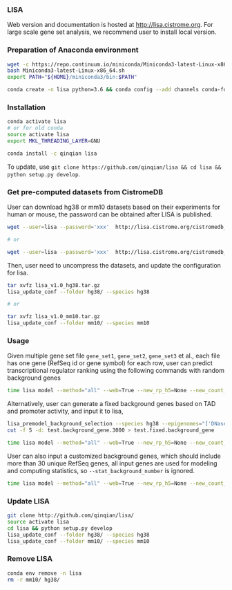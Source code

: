 ### LISA
Web version and documentation is hosted at http://lisa.cistrome.org. For large scale gene set analysis, we recommend user to install local version.

### Preparation of Anaconda environment

``` sh
wget -c https://repo.continuum.io/miniconda/Miniconda3-latest-Linux-x86_64.sh
bash Miniconda3-latest-Linux-x86_64.sh
export PATH="${HOME}/miniconda3/bin:$PATH"

conda create -n lisa python=3.6 && conda config --add channels conda-forge && conda config --add channels bioconda

```

### Installation

``` sh
conda activate lisa
# or for old conda
source activate lisa
export MKL_THREADING_LAYER=GNU

conda install -c qinqian lisa
```

To update, use `git clone https://github.com/qinqian/lisa && cd lisa && python setup.py develop`.


### Get pre-computed datasets from CistromeDB

User can download hg38 or mm10 datasets based on their experiments for human or mouse, the password can be obtained after LISA is published.

``` sh
wget --user=lisa --password='xxx'  http://lisa.cistrome.org/cistromedb_data/lisa_v1.0_hg38.tar.gz

# or

wget --user=lisa --password='xxx'  http://lisa.cistrome.org/cistromedb_data/lisa_v1.1_mm10.tar.gz
```

Then, user need to uncompress the datasets, and update the configuration for lisa. 

``` sh
tar xvfz lisa_v1.0_hg38.tar.gz
lisa_update_conf --folder hg38/ --species hg38

# or

tar xvfz lisa_v1.0_mm10.tar.gz
lisa_update_conf --folder mm10/ --species mm10
```

### Usage

Given multiple gene set file `gene_set1`, `gene_set2`, `gene_set3` et al., each file has one gene (RefSeq id or gene symbol) for each row, user can predict transcriptional regulator ranking using the following commands with random background genes

``` sh 
time lisa model --method="all" --web=True --new_rp_h5=None --new_count_h5=None --species hg38 --epigenome "['DNase', 'H3K27ac']" --cluster=False --covariates=False --random=True --prefix first_run --background=None --stat_background_number=1000 --threads 4 gene_set1 gene_set2 gene_set3 ...
```

Alternatively, user can generate a fixed background genes based on TAD and promoter activity, and input it to lisa,

``` sh
lisa_premodel_background_selection --species hg38 --epigenomes="['DNase']" --gene_set=None --prefix=test --random=None --background=dynamic_auto_tad
cut -f 5 -d: test.background_gene.3000 > test.fixed.background_gene

time lisa model --method="all" --web=True --new_rp_h5=None --new_count_h5=None --species hg38 --epigenome "['DNase', 'H3K27ac']" --cluster=False --covariates=False --random=True --prefix first_run --background=test.fixed.background_gene --stat_background_number=1000 --threads 4 gene_set1 gene_set2 gene_set3 ...
```

User can also input a customized background genes, which should include more than 30 unique RefSeq genes, all input genes are used for modeling and computing statistics, so `--stat_background_number` is ignored.

``` sh
time lisa model --method="all" --web=True --new_rp_h5=None --new_count_h5=None --species hg38 --epigenome "['DNase', 'H3K27ac']" --cluster=False --covariates=False --random=True --prefix first_run --background=test.fixed.background_gene --threads 4 gene_set1 gene_set2 gene_set3 ...
```

### Update LISA

``` sh
git clone http://github.com/qinqian/lisa/
source activate lisa
cd lisa && python setup.py develop
lisa_update_conf --folder hg38/ --species hg38
lisa_update_conf --folder mm10/ --species mm10
```

### Remove LISA

``` sh
conda env remove -n lisa
rm -r mm10/ hg38/
```

